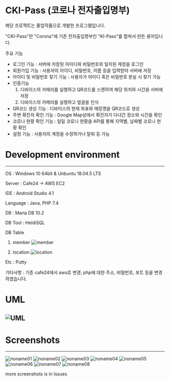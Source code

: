 # CKI-Pass (코로나 전자출입명부)

해당 프로젝트는 졸업작품으로 개발한 프로그램입니다.

"CKI-Pass"란 "Corona"에 기존 전자출입명부인 "KI-Pass"를 합쳐서 만든 용어입니다. 

주요 기능
- 로그인 기능 : 서버에 저장된 아이디와 비밀번호와 일치된 계정을 로그인
- 회원가입 기능 : 사용자의 아이디, 비밀번호, 이름 등을 입력받아 서버에 저장
- 아이디 및 비밀번호 찾기 기능 : 사용자가 아이디 혹은 비밀번호 분실 시 찾기 가능
- 인증기능
  1. 디바이스의 카메라를 실행하고 QR코드를 스캔하여 해당 위치와 시간을 서버에 저장
  2. 디바이스의 카메라를 실행하고 얼굴을 인식
- QR코드 생성 기능 : 디바이스의 현재 좌표와 매장명을 QR코드로 생성
- 주변 확진자 확인 기능 : Google Map상에서 확진자가 다녀간 장소와 시간을 확인
- 코로나 현황 확인 기능 : 일일 코로나 현황을 API를 통해 지역별, 날짜별 코로나 현황 확인
- 설정 기능 : 사용자의 계정을 수정하거나 탈퇴 등 가능

# Development environment
--------------
OS : Windows 10 64bit & Unbuntu 18.04.5 LTS

Server : Cafe24 -> AWS EC2

IDE : Android Studio 4.1

Language : Java, PHP 7.4

DB : Maria DB 10.2 

DB Tool : HeidiSQL

DB Table

1. member
![member](https://user-images.githubusercontent.com/52353492/99325092-dfdf9f00-28b8-11eb-8c6a-e90aea3097e4.PNG)

2. location
![location](https://user-images.githubusercontent.com/52353492/99325098-e2da8f80-28b8-11eb-9978-26ae0b4767e3.PNG)

Etc : Putty

기타사항 : 기존 cafe24에서 aws로 변경, php에 대한 주소, 비밀번호, 포트 등을 변경하였습니다.

# UML
![UML](https://user-images.githubusercontent.com/52353492/107230498-81aefc00-6a62-11eb-9448-dc3e426e958b.png)
--------------

# Screenshots 
--------------

![noname01](https://user-images.githubusercontent.com/52353492/99207046-4eacf180-2800-11eb-945c-caaaca9e2b31.jpg)
![noname02](https://user-images.githubusercontent.com/52353492/99207047-4f458800-2800-11eb-8869-6a21ae30533f.jpg)
![noname03](https://user-images.githubusercontent.com/52353492/99207050-4fde1e80-2800-11eb-85d8-6d95ae279079.jpg)
![noname04](https://user-images.githubusercontent.com/52353492/99207051-5076b500-2800-11eb-998a-6c0e30db5e24.jpg)
![noname05](https://user-images.githubusercontent.com/52353492/99207052-5076b500-2800-11eb-8ed9-932ab2aa61bb.jpg)
![noname06](https://user-images.githubusercontent.com/52353492/99207054-510f4b80-2800-11eb-9641-f6418abafa47.jpg)
![noname07](https://user-images.githubusercontent.com/52353492/99207055-510f4b80-2800-11eb-8bbd-8936076362b2.jpg)
![noname08](https://user-images.githubusercontent.com/52353492/99207056-51a7e200-2800-11eb-9b2b-15c377c212aa.jpg)

more screenshots is in Issues
